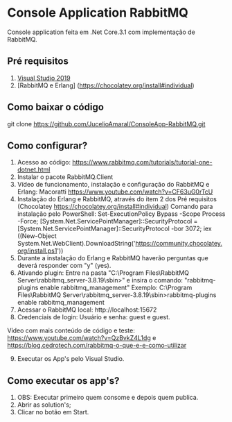 
# Console Application RabbitMQ

Console application feita em .Net Core.3.1 com implementação de RabbitMQ.

## Pré requisitos
 
1. [Visual Studio 2019](https://visualstudio.microsoft.com/pt-br/vs/)
2. [RabbitMQ e Erlang] (https://chocolatey.org/install#individual)

## Como baixar o código

git clone https://github.com/JucelioAmaral/ConsoleApp-RabbitMQ.git

## Como configurar?

1. Acesso ao código: https://www.rabbitmq.com/tutorials/tutorial-one-dotnet.html
2. Instalar o pacote RabbitMQ.Client
3. Vídeo de funcionamento, instalação e configuração do RabbitMQ e Erlang: Macoratti https://www.youtube.com/watch?v=CF63uG0rTcU
4. Instalação do Erlang e RabbitMQ, através do item 2 dos Pré requisitos (Chocolatey https://chocolatey.org/install#individual)
Comando para instalação pelo PowerShell:
Set-ExecutionPolicy Bypass -Scope Process -Force; [System.Net.ServicePointManager]::SecurityProtocol = [System.Net.ServicePointManager]::SecurityProtocol -bor 3072; iex ((New-Object System.Net.WebClient).DownloadString('https://community.chocolatey.org/install.ps1'))
5. Durante a instalação do Erlang e RabbitMQ haverão perguntas que deverá responder com "y" (yes).
6. Ativando plugin: Entre na pasta "C:\Program Files\RabbitMQ Server\rabbitmq_server-3.8.19\sbin>" e insira o comando: "rabbitmq-plugins enable rabbitmq_management"
Exemplo: C:\Program Files\RabbitMQ Server\rabbitmq_server-3.8.19\sbin>rabbitmq-plugins enable rabbitmq_management
7. Acessar o RabbitMQ local: http://localhost:15672
8. Credenciais de login: Usuário e senha: guest e guest.

Vídeo com mais conteúdo de código e teste: https://www.youtube.com/watch?v=QzBvkZ4L1dg e https://blog.cedrotech.com/rabbitmq-o-que-e-e-como-utilizar

9. Executar os App's pelo Visual Studio.

## Como executar os app's?

1. OBS: Executar primeiro quem consome e depois quem publica.
2. Abrir as solution's;
3. Clicar no botão em Start.

